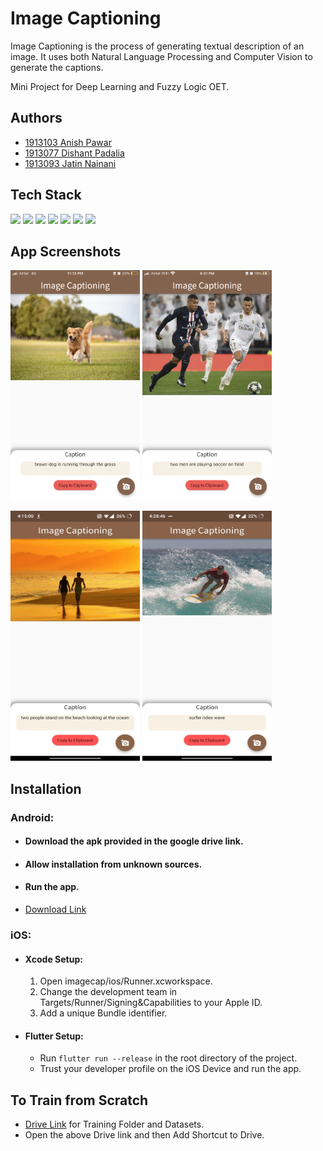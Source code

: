 # Image Captioning

Image Captioning is the process of generating textual description of an image. It uses both Natural Language Processing and Computer Vision to generate the captions. 

Mini Project for Deep Learning and Fuzzy Logic OET.

## Authors

- [1913103 Anish Pawar](https://github.com/AnishPawar)
- [1913077 Dishant Padalia](https://github.com/dishant26)
- [1913093 Jatin Nainani](https://github.com/NainaniJatinZ) 

## Tech Stack 

[![](https://img.shields.io/badge/Made_with-Python-red?style=for-the-badge&logo=python)](https://www.python.org/)
[![](https://img.shields.io/badge/Made_with-TensorFlow-red?style=for-the-badge&logo=TensorFlow)](https://www.tensorflow.org/)
[![](https://img.shields.io/badge/Made_with-Keras-red?style=for-the-badge&logo=Keras)](https://www.keras.io/)
[![](https://img.shields.io/badge/Made_with-Flask-red?style=for-the-badge&logo=Flask)](https://flask.palletsprojects.com/en/2.0.x/)
[![](https://img.shields.io/badge/Made_with-NLTK-red?style=for-the-badge&logo=NTLK)](https://www.nltk.org/)
[![](https://img.shields.io/badge/Made_with-Heroku-red?style=for-the-badge&logo=heroku)](https://www.heroku.com/)
[![](https://img.shields.io/badge/Made_with-Flutter-red?style=for-the-badge&logo=flutter)](https://flutter.dev/)




## App Screenshots 

<p float="left">
<img src="Assets\cap1.PNG" width=207px height=368px/>
<img src="Assets\cap2.jpeg" width=207px height=368px/>
</p>

<p float="left">
<img src="Assets\cap3.jpg" width=207px height=400px/>
<img src="Assets\cap4.jpg" width=207px height=400px/>
</p>


## Installation

<h3>Android:</h3>

- <h4>Download the apk provided in the google drive link.</h4>
- <h4>Allow installation from unknown sources.</h4>
- <h4>Run the app.</h4>

- [Download Link](https://drive.google.com/file/d/1TjU6yI9xHv70gChP_ruScsXuZR-_c-kj/view?usp=sharing)


<h3>iOS: </h3>

- <h4>Xcode Setup:</h4>

    1. Open imagecap/ios/Runner.xcworkspace.
    2. Change the development team in Targets/Runner/Signing&Capabilities to your Apple ID.
    3. Add a unique Bundle identifier.

- <h4>Flutter Setup:</h4>

    - Run ```flutter run --release``` in the root directory of the project.
    - Trust your developer profile on the iOS Device and run the app.


## To Train from Scratch

- [Drive Link](https://drive.google.com/drive/folders/1LAxCnp1wG3rR0314RrDvTUVb77PBEXrL?usp=sharing) for Training Folder and Datasets.
- Open the above Drive link and then Add Shortcut to Drive.

